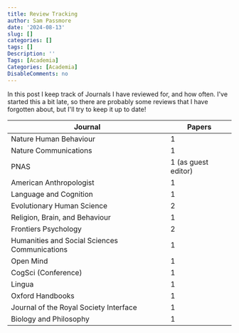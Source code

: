 ```yaml
---
title: Review Tracking
author: Sam Passmore
date: '2024-08-13'
slug: []
categories: []
tags: []
Description: ''
Tags: [Academia]
Categories: [Academia]
DisableComments: no
---
```


In this post I keep track of Journals I have reviewed for, and how often. I've started this a bit late, so there are probably some reviews that I have forgotten about, but I'll try to keep it up to date!

| Journal                                       | Papers              |
|-----------------------------------------------|---------------------|
| Nature Human Behaviour                        | 1                   |
| Nature Communications                         | 1                   |
| PNAS                                          | 1 (as guest editor) |
| American Anthropologist                       | 1                   |
| Language and Cognition                        | 1                   |
| Evolutionary Human Science                    | 2                   |
| Religion, Brain, and Behaviour                | 1                   |
| Frontiers Psychology                          | 2                   |
| Humanities and Social Sciences Communications | 1                   |
| Open Mind                                     | 1                   |
| CogSci (Conference)                           | 1                   |
| Lingua                                        | 1                   |
| Oxford Handbooks                              | 1                   |
| Journal of the Royal Society Interface        | 1                   |
| Biology and Philosophy                        | 1                   |
